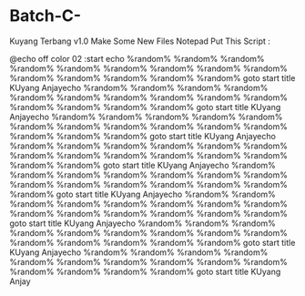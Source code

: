 # Batch-C-
Kuyang Terbang v1.0
Make Some New Files Notepad Put This Script :

@echo off
color 02
:start
echo %random% %random% %random% %random% %random% %random% %random% %random% %random% %random% %random% %random% %random% %random%
goto start
title KUyang Anjayecho %random% %random% %random% %random% %random% %random% %random% %random% %random% %random% %random% %random% %random% %random%
goto start
title KUyang Anjayecho %random% %random% %random% %random% %random% %random% %random% %random% %random% %random% %random% %random% %random% %random%
goto start
title KUyang Anjayecho %random% %random% %random% %random% %random% %random% %random% %random% %random% %random% %random% %random% %random% %random%
goto start
title KUyang Anjayecho %random% %random% %random% %random% %random% %random% %random% %random% %random% %random% %random% %random% %random% %random%
goto start
title KUyang Anjayecho %random% %random% %random% %random% %random% %random% %random% %random% %random% %random% %random% %random% %random% %random%
goto start
title KUyang Anjayecho %random% %random% %random% %random% %random% %random% %random% %random% %random% %random% %random% %random% %random% %random%
goto start
title KUyang Anjayecho %random% %random% %random% %random% %random% %random% %random% %random% %random% %random% %random% %random% %random% %random%
goto start
title KUyang Anjay
